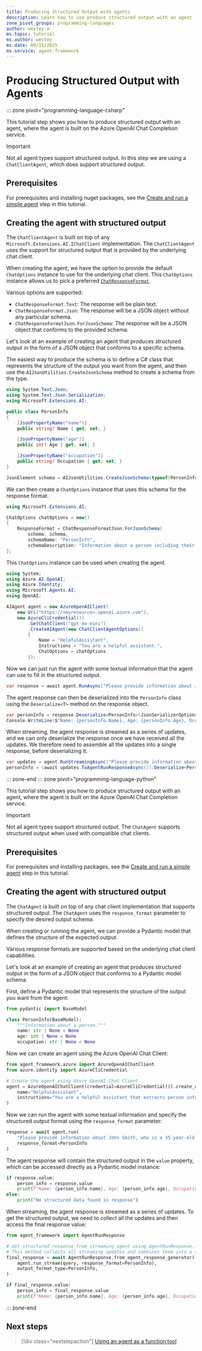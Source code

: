 ```yaml
---
title: Producing Structured Output with agents
description: Learn how to use produce structured output with an agent
zone_pivot_groups: programming-languages
author: westey-m
ms.topic: tutorial
ms.author: westey
ms.date: 09/15/2025
ms.service: agent-framework
---
```


# Producing Structured Output with Agents

::: zone pivot="programming-language-csharp"

This tutorial step shows you how to produce structured output with an agent, where the agent is built on the Azure OpenAI Chat Completion service.

> [!IMPORTANT]
> Not all agent types support structured output. In this step we are using a `ChatClientAgent`, which does support structured output.

## Prerequisites

For prerequisites and installing nuget packages, see the [Create and run a simple agent](./run-agent.md) step in this tutorial.

## Creating the agent with structured output

The `ChatClientAgent` is built on top of any `Microsoft.Extensions.AI.IChatClient` implementation.
The `ChatClientAgent` uses the support for structured output that is provided by the underlying chat client.

When creating the agent, we have the option to provide the default `ChatOptions` instance to use for the underlying chat client.
This `ChatOptions` instance allows us to pick a preferred [`ChatResponseFormat`](/dotnet/api/microsoft.extensions.ai.chatresponseformat).

Various options are supported:

- `ChatResponseFormat.Text`: The response will be plain text.
- `ChatResponseFormat.Json`: The response will be a JSON object without any particular schema.
- `ChatResponseFormatJson.ForJsonSchema`: The response will be a JSON object that conforms to the provided schema.

Let's look at an example of creating an agent that produces structured output in the form of a JSON object that conforms to a specific schema.

The easiest way to produce the schema is to define a C# class that represents the structure of the output you want from the agent, and then use the `AIJsonUtilities.CreateJsonSchema` method to create a schema from the type.

```csharp
using System.Text.Json;
using System.Text.Json.Serialization;
using Microsoft.Extensions.AI;

public class PersonInfo
{
    [JsonPropertyName("name")]
    public string? Name { get; set; }

    [JsonPropertyName("age")]
    public int? Age { get; set; }

    [JsonPropertyName("occupation")]
    public string? Occupation { get; set; }
}

JsonElement schema = AIJsonUtilities.CreateJsonSchema(typeof(PersonInfo));
```

We can then create a `ChatOptions` instance that uses this schema for the response format.

```csharp
using Microsoft.Extensions.AI;

ChatOptions chatOptions = new()
{
    ResponseFormat = ChatResponseFormatJson.ForJsonSchema(
        schema: schema,
        schemaName: "PersonInfo",
        schemaDescription: "Information about a person including their name, age, and occupation")
};
```

This `ChatOptions` instance can be used when creating the agent.

```csharp
using System;
using Azure.AI.OpenAI;
using Azure.Identity;
using Microsoft.Agents.AI;
using OpenAI;

AIAgent agent = new AzureOpenAIClient(
    new Uri("https://<myresource>.openai.azure.com"),
    new AzureCliCredential())
        .GetChatClient("gpt-4o-mini")
        .CreateAIAgent(new ChatClientAgentOptions()
        {
            Name = "HelpfulAssistant",
            Instructions = "You are a helpful assistant.",
            ChatOptions = chatOptions
        });
```

Now we can just run the agent with some textual information that the agent can use to fill in the structured output.

```csharp
var response = await agent.RunAsync("Please provide information about John Smith, who is a 35-year-old software engineer.");
```

The agent response can then be deserialized into the `PersonInfo` class using the `Deserialize<T>` method on the response object.

```csharp
var personInfo = response.Deserialize<PersonInfo>(JsonSerializerOptions.Web);
Console.WriteLine($"Name: {personInfo.Name}, Age: {personInfo.Age}, Occupation: {personInfo.Occupation}");
```

When streaming, the agent response is streamed as a series of updates, and we can only deserialize the response once we have received all the updates.
We therefore need to assemble all the updates into a single response, before deserializing it.

```csharp
var updates = agent.RunStreamingAsync("Please provide information about John Smith, who is a 35-year-old software engineer.");
personInfo = (await updates.ToAgentRunResponseAsync()).Deserialize<PersonInfo>(JsonSerializerOptions.Web);
```

::: zone-end
::: zone pivot="programming-language-python"

This tutorial step shows you how to produce structured output with an agent, where the agent is built on the Azure OpenAI Chat Completion service.

> [!IMPORTANT]
> Not all agent types support structured output. The `ChatAgent` supports structured output when used with compatible chat clients.

## Prerequisites

For prerequisites and installing packages, see the [Create and run a simple agent](./run-agent.md) step in this tutorial.

## Creating the agent with structured output

The `ChatAgent` is built on top of any chat client implementation that supports structured output.
The `ChatAgent` uses the `response_format` parameter to specify the desired output schema.

When creating or running the agent, we can provide a Pydantic model that defines the structure of the expected output.

Various response formats are supported based on the underlying chat client capabilities.

Let's look at an example of creating an agent that produces structured output in the form of a JSON object that conforms to a Pydantic model schema.

First, define a Pydantic model that represents the structure of the output you want from the agent:

```python
from pydantic import BaseModel

class PersonInfo(BaseModel):
    """Information about a person."""
    name: str | None = None
    age: int | None = None
    occupation: str | None = None
```

Now we can create an agent using the Azure OpenAI Chat Client:

```python
from agent_framework.azure import AzureOpenAIChatClient
from azure.identity import AzureCliCredential

# Create the agent using Azure OpenAI Chat Client
agent = AzureOpenAIChatClient(credential=AzureCliCredential()).create_agent(
    name="HelpfulAssistant",
    instructions="You are a helpful assistant that extracts person information from text."
)
```

Now we can run the agent with some textual information and specify the structured output format using the `response_format` parameter:

```python
response = await agent.run(
    "Please provide information about John Smith, who is a 35-year-old software engineer.", 
    response_format=PersonInfo
)
```

The agent response will contain the structured output in the `value` property, which can be accessed directly as a Pydantic model instance:

```python
if response.value:
    person_info = response.value
    print(f"Name: {person_info.name}, Age: {person_info.age}, Occupation: {person_info.occupation}")
else:
    print("No structured data found in response")
```

When streaming, the agent response is streamed as a series of updates. To get the structured output, we need to collect all the updates and then access the final response value:

```python
from agent_framework import AgentRunResponse

# Get structured response from streaming agent using AgentRunResponse.from_agent_response_generator
# This method collects all streaming updates and combines them into a single AgentRunResponse
final_response = await AgentRunResponse.from_agent_response_generator(
    agent.run_stream(query, response_format=PersonInfo),
    output_format_type=PersonInfo,
)

if final_response.value:
    person_info = final_response.value
    print(f"Name: {person_info.name}, Age: {person_info.age}, Occupation: {person_info.occupation}")
```

::: zone-end

## Next steps

> [!div class="nextstepaction"]
> [Using an agent as a function tool](./agent-as-function-tool.md)
